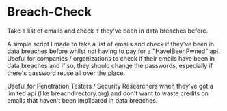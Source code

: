 # Breach-Check
Take a list of emails and check if they've been in data breaches before.


A simple script I made to take a list of emails and check if they've been in data breaches before whilst not having to pay for a "HaveIBeenPwned" api.
Useful for companies / organizations to check if their emails have been in data breaches and if so, they should change the passwords, especially if there's password reuse all over the place. 

Useful for Penetration Testers / Security Researchers when they've got a limited api (like breachdirectory.org) and don't want to waste credits on emails that haven't been implicated in data breaches.

